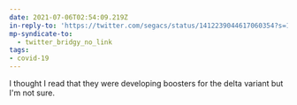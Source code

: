 ```yaml
---
date: 2021-07-06T02:54:09.219Z
in-reply-to: 'https://twitter.com/segacs/status/1412239044617060354?s=19'
mp-syndicate-to:
  - twitter_bridgy_no_link
tags:
- covid-19
---
```


I thought I read that they were developing boosters for the delta variant but I'm not sure.
